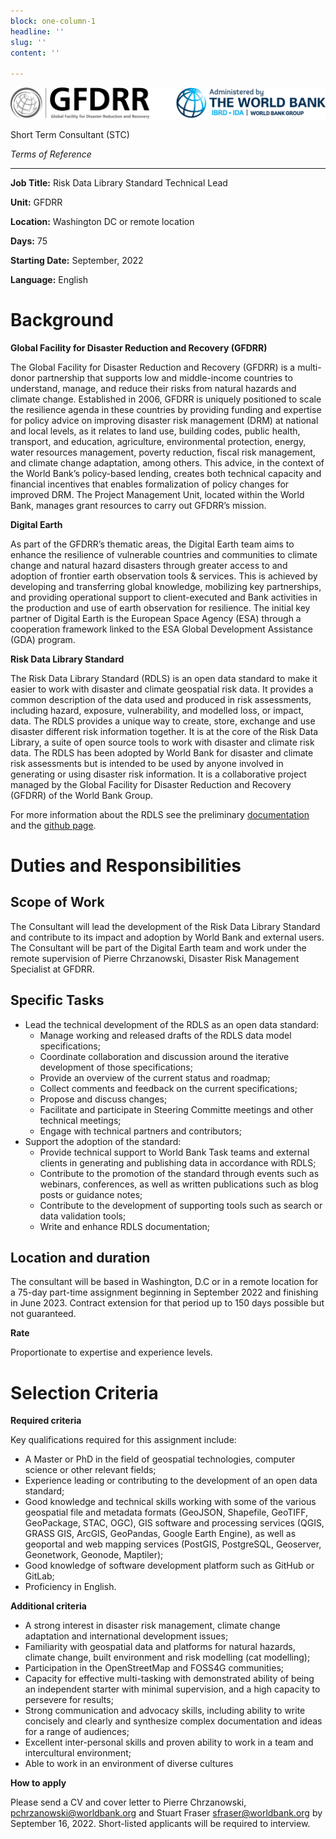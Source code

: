 ```yaml
---
block: one-column-1
headline: ''
slug: ''
content: ''

---
```

![](/uploads/2022/09/01/gfdrr_wb_primary_logo.png)

Short Term Consultant (STC)

_Terms of Reference_

***

**Job Title:** Risk Data Library Standard Technical Lead

**Unit:** GFDRR

**Location:** Washington DC or remote location

**Days:** 75

**Starting Date:** September, 2022

**Language:** English

# **Background**

**Global Facility for Disaster Reduction and Recovery (GFDRR)**

The Global Facility for Disaster Reduction and Recovery (GFDRR) is a multi-donor partnership that supports low and middle-income countries to understand, manage, and reduce their risks from natural hazards and climate change. Established in 2006, GFDRR is uniquely positioned to scale the resilience agenda in these countries by providing funding and expertise for policy advice on improving disaster risk management (DRM) at national and local levels, as it relates to land use, building codes, public health, transport, and education, agriculture, environmental protection, energy, water resources management, poverty reduction, fiscal risk management, and climate change adaptation, among others. This advice, in the context of the World Bank’s policy-based lending, creates both technical capacity and financial incentives that enables formalization of policy changes for improved DRM. The Project Management Unit, located within the World Bank, manages grant resources to carry out GFDRR’s mission.

**Digital Earth**

As part of the GFDRR’s thematic areas, the Digital Earth team aims to enhance the resilience of vulnerable countries and communities to climate change and natural hazard disasters through greater access to and adoption of frontier earth observation tools & services. This is achieved by developing and transferring global knowledge, mobilizing key partnerships, and providing operational support to client-executed and Bank activities in the production and use of earth observation for resilience. The initial key partner of Digital Earth is the European Space Agency (ESA) through a cooperation framework linked to the ESA Global Development Assistance (GDA) program.

**Risk Data Library Standard**

The Risk Data Library Standard (RDLS) is an open data standard to make it easier to work with disaster and climate geospatial risk data. It provides a common description of the data used and produced in risk assessments, including hazard, exposure, vulnerability, and modelled loss, or impact, data. The RDLS provides a unique way to create, store, exchange and use disaster different risk information together. It is at the core of the Risk Data Library, a suite of open source tools to work with disaster and climate risk data. The RDLS has been adopted by World Bank for disaster and climate risk assessments but is intended to be used by anyone involved in generating or using disaster risk information. It is a collaborative project managed by the Global Facility for Disaster Reduction and Recovery (GFDRR) of the World Bank Group.

For more information about the RDLS see the preliminary [documentation ](https://docs.riskdatalibrary.org/)and the [github page](https://github.com/GFDRR/rdl-standard).

# **Duties and Responsibilities**

## **Scope of Work**

The Consultant will lead the development of the Risk Data Library Standard and contribute to its impact and adoption by World Bank and external users. The Consultant will be part of the Digital Earth team and work under the remote supervision of Pierre Chrzanowski, Disaster Risk Management Specialist at GFDRR.

## **Specific Tasks**

* Lead the technical development of the RDLS as an open data standard:
  * Manage working and released drafts of the RDLS data model specifications;
  * Coordinate collaboration and discussion around the iterative development of those specifications;
  * Provide an overview of the current status and roadmap;
  * Collect comments and feedback on the current specifications;
  * Propose and discuss changes;
  * Facilitate and participate in Steering Committe meetings and other technical meetings;
  * Engage with technical partners and contributors;
* Support the adoption of the standard:
  * Provide technical support to World Bank Task teams and external clients in generating and publishing data in accordance with RDLS;
  * Contribute to the promotion of the standard through events such as webinars, conferences, as well as written publications such as blog posts or guidance notes;
  * Contribute to the development of supporting tools such as search or data validation tools;
  * Write and enhance RDLS documentation;

## **Location and duration**

The consultant will be based in Washington, D.C or in a remote location for a 75-day part-time assignment beginning in September 2022 and finishing in June 2023. Contract extension for that period up to 150 days possible but not guaranteed.

**Rate**

Proportionate to expertise and experience levels.

# **Selection Criteria**

**Required criteria**

Key qualifications required for this assignment include:

* A Master or PhD in the field of geospatial technologies, computer science or other relevant fields;
* Experience leading or contributing to the development of an open data standard;
* Good knowledge and technical skills working with some of the various geospatial file and metadata formats (GeoJSON, Shapefile, GeoTIFF, GeoPackage, STAC, OGC), GIS software and processing services (QGIS, GRASS GIS, ArcGIS, GeoPandas, Google Earth Engine), as well as geoportal and web mapping services (PostGIS, PostgreSQL, Geoserver, Geonetwork, Geonode, Maptiler);
* Good knowledge of software development platform such as GitHub or GitLab;
* Proficiency in English.

**Additional criteria**

* A strong interest in disaster risk management, climate change adaptation and international development issues;
* Familiarity with geospatial data and platforms for natural hazards, climate change, built environment and risk modelling (cat modelling);
* Participation in the OpenStreetMap and FOSS4G communities;
* Capacity for effective multi-tasking with demonstrated ability of being an independent starter with minimal supervision, and a high capacity to persevere for results;
* Strong communication and advocacy skills, including ability to write concisely and clearly and synthesize complex documentation and ideas for a range of audiences;
* Excellent inter-personal skills and proven ability to work in a team and intercultural environment;
* Able to work in an environment of diverse cultures

**How to apply**

Please send a CV and cover letter to Pierre Chrzanowski, [pchrzanowski@worldbank.org](mailto:pchrzanowski@worldbank.org) and Stuart Fraser [sfraser@worldbank.org](mailto:sfraser@worldbank.org) by September 16, 2022. Short-listed applicants will be required to interview.